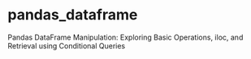# pandas_dataframe
Pandas DataFrame Manipulation: Exploring Basic Operations, iloc, and Retrieval using Conditional Queries
